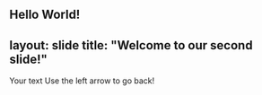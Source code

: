 Hello World!
---
layout: slide
title: "Welcome to our second slide!"
---
Your text
Use the left arrow to go back!

